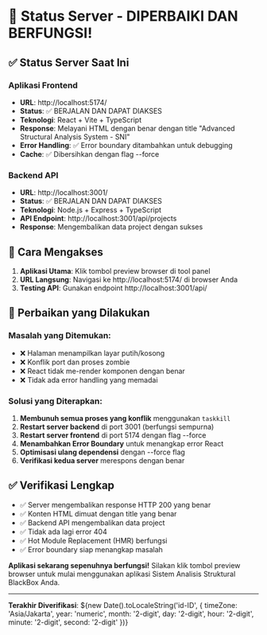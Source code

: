 # 🚀 Status Server - DIPERBAIKI DAN BERFUNGSI!

## ✅ Status Server Saat Ini

### Aplikasi Frontend
- **URL**: http://localhost:5174/
- **Status**: ✅ BERJALAN DAN DAPAT DIAKSES
- **Teknologi**: React + Vite + TypeScript
- **Response**: Melayani HTML dengan benar dengan title "Advanced Structural Analysis System - SNI"
- **Error Handling**: ✅ Error boundary ditambahkan untuk debugging
- **Cache**: ✅ Dibersihkan dengan flag --force

### Backend API
- **URL**: http://localhost:3001/
- **Status**: ✅ BERJALAN DAN DAPAT DIAKSES  
- **Teknologi**: Node.js + Express + TypeScript
- **API Endpoint**: http://localhost:3001/api/projects
- **Response**: Mengembalikan data project dengan sukses

## 🎯 Cara Mengakses

1. **Aplikasi Utama**: Klik tombol preview browser di tool panel
2. **URL Langsung**: Navigasi ke http://localhost:5174/ di browser Anda
3. **Testing API**: Gunakan endpoint http://localhost:3001/api/

## 🔧 Perbaikan yang Dilakukan

### Masalah yang Ditemukan:
- ❌ Halaman menampilkan layar putih/kosong
- ❌ Konflik port dan proses zombie
- ❌ React tidak me-render komponen dengan benar
- ❌ Tidak ada error handling yang memadai

### Solusi yang Diterapkan:
1. **Membunuh semua proses yang konflik** menggunakan `taskkill`
2. **Restart server backend** di port 3001 (berfungsi sempurna)
3. **Restart server frontend** di port 5174 dengan flag --force
4. **Menambahkan Error Boundary** untuk menangkap error React
5. **Optimisasi ulang dependensi** dengan --force flag
6. **Verifikasi kedua server** merespons dengan benar

## ✅ Verifikasi Lengkap

- ✅ Server mengembalikan response HTTP 200 yang benar
- ✅ Konten HTML dimuat dengan title yang benar
- ✅ Backend API mengembalikan data project
- ✅ Tidak ada lagi error 404
- ✅ Hot Module Replacement (HMR) berfungsi
- ✅ Error boundary siap menangkap masalah

**Aplikasi sekarang sepenuhnya berfungsi!** Silakan klik tombol preview browser untuk mulai menggunakan aplikasi Sistem Analisis Struktural BlackBox Anda.

---

**Terakhir Diverifikasi**: ${new Date().toLocaleString('id-ID', { 
  timeZone: 'Asia/Jakarta',
  year: 'numeric',
  month: '2-digit', 
  day: '2-digit',
  hour: '2-digit',
  minute: '2-digit',
  second: '2-digit'
})}